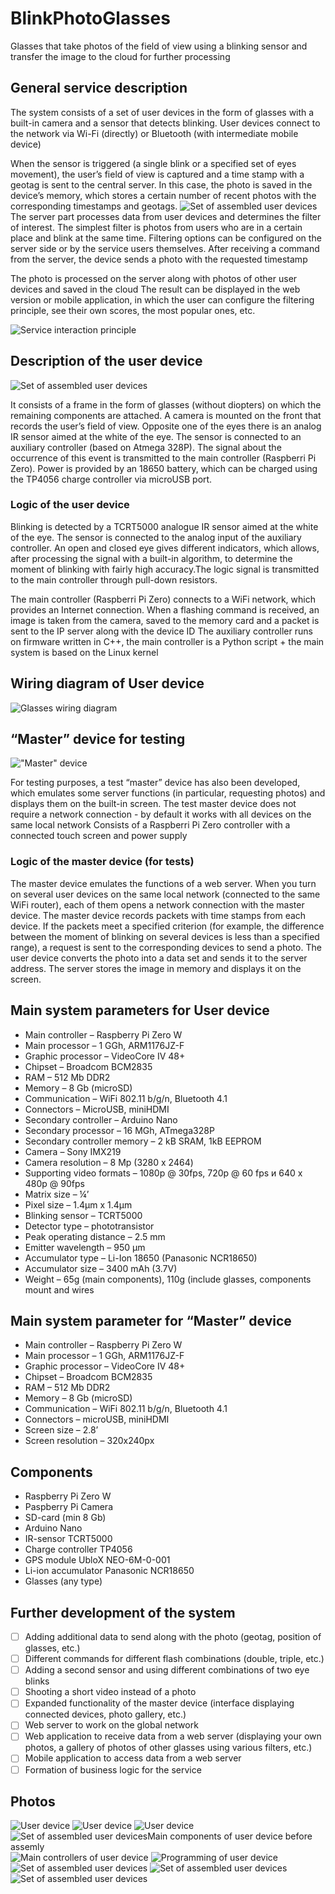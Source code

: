 # BlinkPhotoGlasses
Glasses that take photos of the field of view using a blinking sensor and transfer the image to the cloud for further processing

## General service description

The system consists of a set of user devices in the form of glasses with a built-in camera and a sensor that detects blinking.
User devices connect to the network via Wi-Fi (directly) or Bluetooth (with intermediate mobile device)

When the sensor is triggered (a single blink or a specified set of eyes movement), the user’s field of view is captured and a time stamp with a geotag is sent to the central server. In this case, the photo is saved in the device’s memory, which stores a certain number of recent photos with the corresponding timestamps and geotags.
![Set of assembled user devices](https://github.com/Brabn/BlinkPhotoGlasses/blob/main/Photos/BlinkPhotoGlasses.User_device2.jpg)
The server part processes data from user devices and determines the filter of interest. The simplest filter is photos from users who are in a certain place and blink at the same time. Filtering options can be configured on the server side or by the service users themselves.
After receiving a command from the server, the device sends a photo with the requested timestamp

The photo is processed on the server along with photos of other user devices and saved in the cloud
The result can be displayed in the web version or mobile application, in which the user can configure the filtering principle, see their own scores, the most popular ones, etc.

![Service interaction principle](https://github.com/Brabn/BlinkPhotoGlasses/blob/main/Wiring_diagram/BlinkPhotoGlasses.Interaction_diagram.jpg)


## Description of the user device 
![Set of assembled user devices](https://github.com/Brabn/BlinkPhotoGlasses/blob/main/Photos/BlinkPhotoGlasses.User_devicesX6_2.jpg)

It consists of a frame in the form of glasses (without diopters) on which the remaining components are attached. A camera is mounted on the front that records the user’s field of view. Opposite one of the eyes there is an analog IR sensor aimed at the white of the eye. The sensor is connected to an auxiliary controller (based on Atmega 328P). The signal about the occurrence of this event is transmitted to the main controller (Raspberri Pi Zero). Power is provided by an 18650 battery, which can be charged using the TP4056 charge controller via microUSB port.

### Logic of the user device
Blinking is detected by a TCRT5000 analogue IR sensor aimed at the white of the eye. The sensor is connected to the analog input of the auxiliary controller. An open and closed eye gives different indicators, which allows, after processing the signal with a built-in algorithm, to determine the moment of blinking with fairly high accuracy.The logic signal is transmitted to the main controller through pull-down resistors.

The main controller (Raspberri Pi Zero) connects to a WiFi network, which provides an Internet connection. 
When a flashing command is received, an image is taken from the camera, saved to the memory card and a packet is sent to the IP server along with the device ID
The auxiliary controller runs on firmware written in C++, the main controller is a Python script + the main system is based on the Linux kernel

## Wiring diagram of User device
![Glasses wiring diagram](https://github.com/Brabn/BlinkPhotoGlasses/blob/main/Wiring_diagram/BlinkPhotoGlasses.Wiring_diagram.png)
 

## “Master” device for testing

!["Master" device](https://github.com/Brabn/BlinkPhotoGlasses/blob/main/Photos/BlinkPhotoGlasses.Master_device.jpg)

For testing purposes, a test “master” device has also been developed, which emulates some server functions (in particular, requesting photos) and displays them on the built-in screen. The test master device does not require a network connection - by default it works with all devices on the same local network
Consists of a Raspberri Pi Zero controller with a connected touch screen and power supply
### Logic of the master device (for tests)

The master device emulates the functions of a web server. When you turn on several user devices on the same local network (connected to the same WiFi router), each of them opens a network connection with the master device. The master device records packets with time stamps from each device. If the packets meet a specified criterion (for example, the difference between the moment of blinking on several devices is less than a specified range), a request is sent to the corresponding devices to send a photo. The user device converts the photo into a data set and sends it to the server address. The server stores the image in memory and displays it on the screen.
 
## Main system parameters for User device

* Main controller 		– Raspberry Pi Zero W 
* Main processor 		– 1 GGh, ARM1176JZ-F
* Graphic processor 		– VideoCore IV	48+
* Chipset 			– Broadcom BCM2835 
* RAM 				– 512 Mb DDR2
* Memory 			– 8 Gb (microSD) 
* Communication 		– WiFi 802.11 b/g/n, Bluetooth 4.1 
* Connectors			– MicroUSB, miniHDMI
* Secondary controller		– Arduino Nano
* Secondary processor 		– 16 MGh, ATmega328P
* Secondary controller memory	– 2 kB SRAM, 1kB EEPROM
* Camera 			– Sony IMX219
* Camera resolution		– 8 Mp (3280 х 2464)
* Supporting video formats	– 1080р @ 30fps, 720p @ 60 fps и 640 х 480p @ 90fps
* Matrix size			– ¼’
* Pixel size			– 1.4μm х 1.4μm 
* Blinking sensor		– TCRT5000
* Detector type			– phototransistor
* Peak operating distance	– 2.5 mm
* Emitter wavelength		– 950 μm
* Accumulator type		– Li-Ion 18650 (Panasonic NCR18650)
* Accumulator size 		– 3400 mAh (3.7V) 
* Weight			– 65g (main components), 110g (include glasses, components mount and wires

## Main system parameter for “Master” device

* Main controller		– Raspberry Pi Zero W
* Main processor		– 1 GGh, ARM1176JZ-F 
* Graphic processor		– VideoCore IV	48+
* Chipset			– Broadcom BCM2835 
* RAM				– 512 Mb DDR2
* Memory			– 8 Gb (microSD)
* Communication			– WiFi 802.11 b/g/n, Bluetooth 4.1
* Connectors			– microUSB, miniHDMI
* Screen size			– 2.8’
* Screen resolution		– 320x240px

## Components

* Raspberry Pi Zero W
* Paspberry Pi Camera
* SD-card (min 8 Gb)
* Arduino Nano
* IR-sensor TCRT5000
* Charge controller TP4056
* GPS module UbloX NEO-6M-0-001
* Li-ion accumulator Panasonic NCR18650
* Glasses (any type)

## Further development of the system

- [ ] Adding additional data to send along with the photo (geotag, position of glasses, etc.)
- [ ] Different commands for different flash combinations (double, triple, etc.)
- [ ] Adding a second sensor and using different combinations of two eye blinks
- [ ] Shooting a short video instead of a photo
- [ ] Expanded functionality of the master device (interface displaying connected devices, photo gallery, etc.)
- [ ] Web server to work on the global network
- [ ] Web application to receive data from a web server (displaying your own photos, a gallery of photos of other glasses using various filters, etc.)
- [ ] Mobile application to access data from a web server
- [ ] Formation of business logic for the service
 
## Photos
![User device](https://github.com/Brabn/BlinkPhotoGlasses/blob/main/Photos/BlinkPhotoGlasses.User_device.jpg)
![User device](https://github.com/Brabn/BlinkPhotoGlasses/blob/main/Photos/BlinkPhotoGlasses.User_device2.jpg)
![User device](https://github.com/Brabn/BlinkPhotoGlasses/blob/main/Photos/BlinkPhotoGlasses.User_device3.jpg)
![Set of assembled user devicesMain components of user device before assemly](https://github.com/Brabn/BlinkPhotoGlasses/blob/main/Photos/BlinkPhotoGlasses.Components.jpg)
![Main controllers of user device](https://github.com/Brabn/BlinkPhotoGlasses/blob/main/Photos/BlinkPhotoGlasses.MainComponents.jpg)
![Programming of user device](https://github.com/Brabn/BlinkPhotoGlasses/blob/main/Photos/BlinkPhotoGlasses.Controllers_Programming.jpg)
![Set of assembled user devices](https://github.com/Brabn/BlinkPhotoGlasses/blob/main/Photos/BlinkPhotoGlasses.User_devicesX2.jpg)
![Set of assembled user devices](https://github.com/Brabn/BlinkPhotoGlasses/blob/main/Photos/BlinkPhotoGlasses.User_devicesX6.jpg)
![Set of assembled user devices](https://github.com/Brabn/BlinkPhotoGlasses/blob/main/Photos/BlinkPhotoGlasses.User_devicesX6_2.jpg)



 
 
 
 
 

